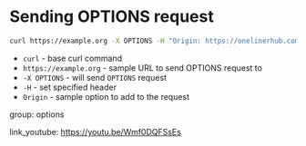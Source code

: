 # Sending OPTIONS request

```bash
curl https://example.org -X OPTIONS -H "Origin: https://onelinerhub.com"
```

- `curl` - base curl command
- `https://example.org` - sample URL to send OPTIONS request to
- `-X OPTIONS` - will send `OPTIONS` request
- `-H` - set specified header
- `Origin` - sample option to add to the request

group: options


link_youtube: https://youtu.be/Wmf0DQFSsEs
